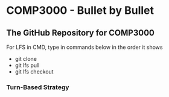 # COMP3000 - Bullet by Bullet
## The GitHub Repository for COMP3000

For LFS in CMD, type in commands below in the order it shows
- git clone
- git lfs pull
- git lfs checkout

### Turn-Based Strategy
